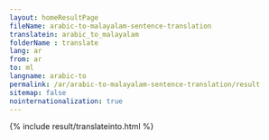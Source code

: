 ```yaml
---
layout: homeResultPage
fileName: arabic-to-malayalam-sentence-translation
translatein: arabic_to_malayalam
folderName : translate
lang: ar
from: ar
to: ml
langname: arabic-to
permalink: /ar/arabic-to-malayalam-sentence-translation/result
sitemap: false
nointernationalization: true
---
```

{% include result/translateinto.html %}

<script src="/js/result/translation.js" data-foldername="{{page.folderName}}" data-lang="{{page.lang}}"></script>
